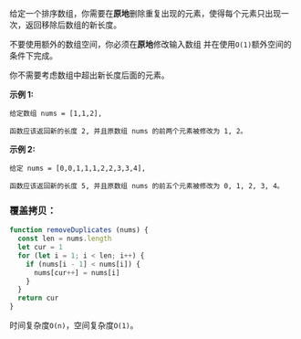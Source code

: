 给定一个排序数组，你需要在**原地**删除重复出现的元素，使得每个元素只出现一次，返回移除后数组的新长度。

不要使用额外的数组空间，你必须在**原地**修改输入数组 并在使用`O(1)`额外空间的条件下完成。

你不需要考虑数组中超出新长度后面的元素。

**示例 1:**
```
给定数组 nums = [1,1,2], 

函数应该返回新的长度 2, 并且原数组 nums 的前两个元素被修改为 1, 2。 
```

**示例 2:**
```
给定 nums = [0,0,1,1,1,2,2,3,3,4],

函数应该返回新的长度 5, 并且原数组 nums 的前五个元素被修改为 0, 1, 2, 3, 4。
```

### 覆盖拷贝：
```js
function removeDuplicates (nums) {
  const len = nums.length
  let cur = 1
  for (let i = 1; i < len; i++) {
    if (nums[i - 1] < nums[i]) {
      nums[cur++] = nums[i]
    }
  }
  return cur
}
```

时间复杂度`O(n)`，空间复杂度`O(1)`。
